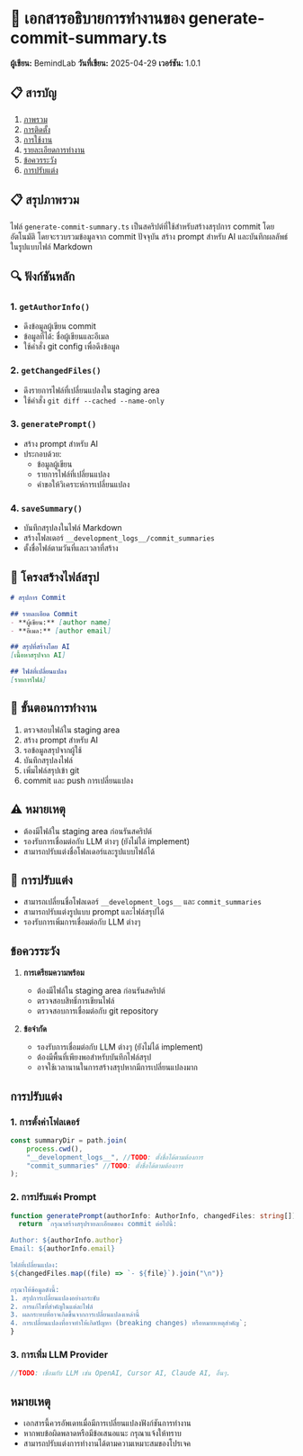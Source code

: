 # 📝 เอกสารอธิบายการทำงานของ generate-commit-summary.ts

**ผู้เขียน:** BemindLab
**วันที่เขียน:** 2025-04-29
**เวอร์ชัน:** 1.0.1

## 📋 สารบัญ
1. [ภาพรวม](#ภาพรวม)
2. [การติดตั้ง](#การติดตั้ง)
3. [การใช้งาน](#การใช้งาน)
4. [รายละเอียดการทำงาน](#รายละเอียดการทำงาน)
5. [ข้อควรระวัง](#ข้อควรระวัง)
6. [การปรับแต่ง](#การปรับแต่ง)

## 📋 สรุปภาพรวม
ไฟล์ `generate-commit-summary.ts` เป็นสคริปต์ที่ใช้สำหรับสร้างสรุปการ commit โดยอัตโนมัติ โดยจะรวบรวมข้อมูลจาก commit ปัจจุบัน สร้าง prompt สำหรับ AI และบันทึกผลลัพธ์ในรูปแบบไฟล์ Markdown

## 🔍 ฟังก์ชันหลัก

### 1. `getAuthorInfo()`
- ดึงข้อมูลผู้เขียน commit
- ข้อมูลที่ได้: ชื่อผู้เขียนและอีเมล
- ใช้คำสั่ง git config เพื่อดึงข้อมูล

### 2. `getChangedFiles()`
- ดึงรายการไฟล์ที่เปลี่ยนแปลงใน staging area
- ใช้คำสั่ง `git diff --cached --name-only`

### 3. `generatePrompt()`
- สร้าง prompt สำหรับ AI
- ประกอบด้วย:
  - ข้อมูลผู้เขียน
  - รายการไฟล์ที่เปลี่ยนแปลง
  - คำขอให้วิเคราะห์การเปลี่ยนแปลง

### 4. `saveSummary()`
- บันทึกสรุปลงในไฟล์ Markdown
- สร้างโฟลเดอร์ `__development_logs__/commit_summaries`
- ตั้งชื่อไฟล์ตามวันที่และเวลาที่สร้าง

## 📁 โครงสร้างไฟล์สรุป
```markdown
# สรุปการ Commit

## รายละเอียด Commit
- **ผู้เขียน:** [author name]
- **อีเมล:** [author email]

## สรุปที่สร้างโดย AI
[เนื้อหาสรุปจาก AI]

## ไฟล์ที่เปลี่ยนแปลง
[รายการไฟล์]
```

## 🔄 ขั้นตอนการทำงาน
1. ตรวจสอบไฟล์ใน staging area
2. สร้าง prompt สำหรับ AI
3. รอข้อมูลสรุปจากผู้ใช้
4. บันทึกสรุปลงไฟล์
5. เพิ่มไฟล์สรุปเข้า git
6. commit และ push การเปลี่ยนแปลง

## ⚠️ หมายเหตุ
- ต้องมีไฟล์ใน staging area ก่อนรันสคริปต์
- รองรับการเชื่อมต่อกับ LLM ต่างๆ (ยังไม่ได้ implement)
- สามารถปรับแต่งชื่อโฟลเดอร์และรูปแบบไฟล์ได้

## 🔧 การปรับแต่ง
- สามารถเปลี่ยนชื่อโฟลเดอร์ `__development_logs__` และ `commit_summaries`
- สามารถปรับแต่งรูปแบบ prompt และไฟล์สรุปได้
- รองรับการเพิ่มการเชื่อมต่อกับ LLM ต่างๆ

## ข้อควรระวัง
1. **การเตรียมความพร้อม**
   - ต้องมีไฟล์ใน staging area ก่อนรันสคริปต์
   - ตรวจสอบสิทธิ์การเขียนไฟล์
   - ตรวจสอบการเชื่อมต่อกับ git repository

2. **ข้อจำกัด**
   - รองรับการเชื่อมต่อกับ LLM ต่างๆ (ยังไม่ได้ implement)
   - ต้องมีพื้นที่เพียงพอสำหรับบันทึกไฟล์สรุป
   - อาจใช้เวลานานในการสร้างสรุปหากมีการเปลี่ยนแปลงมาก

## การปรับแต่ง

### 1. การตั้งค่าโฟลเดอร์
```typescript
const summaryDir = path.join(
    process.cwd(),
    "__development_logs__", //TODO: ตั้งชื่อได้ตามต้องการ
    "commit_summaries" //TODO: ตั้งชื่อได้ตามต้องการ
);
```

### 2. การปรับแต่ง Prompt
```typescript
function generatePrompt(authorInfo: AuthorInfo, changedFiles: string[]): string {
  return `กรุณาสร้างสรุปรายละเอียดของ commit ต่อไปนี้:

Author: ${authorInfo.author}
Email: ${authorInfo.email}

ไฟล์ที่เปลี่ยนแปลง:
${changedFiles.map((file) => `- ${file}`).join("\n")}

กรุณาให้ข้อมูลดังนี้:
1. สรุปการเปลี่ยนแปลงอย่างกระชับ
2. การแก้ไขที่สำคัญในแต่ละไฟล์
3. ผลกระทบที่อาจเกิดขึ้นจากการเปลี่ยนแปลงเหล่านี้
4. การเปลี่ยนแปลงที่อาจทำให้เกิดปัญหา (breaking changes) หรือหมายเหตุสำคัญ`;
}
```

### 3. การเพิ่ม LLM Provider
```typescript
//TODO: เชื่อมกับ LLM เช่น OpenAI, Cursor AI, Claude AI, อื่นๆ.
```

## หมายเหตุ
- เอกสารนี้ควรอัพเดทเมื่อมีการเปลี่ยนแปลงฟังก์ชันการทำงาน
- หากพบข้อผิดพลาดหรือมีข้อเสนอแนะ กรุณาแจ้งให้ทราบ
- สามารถปรับแต่งการทำงานได้ตามความเหมาะสมของโปรเจค
